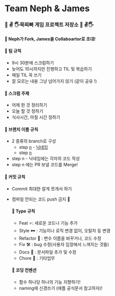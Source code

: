 # Team Neph & James 



###  :punch: :v: 🖐묵찌빠 게임 프로젝트 저장소 :punch: :v:🖐



#### :seedling: Neph가 Fork, James을 Collaboartor로 초대! 



#### :seedling: 팀 규칙

- 9시 30분에 스크럼하기
- 늦어도 10시까지만 진행하고 TIL 및 복습하기
- 매일 TIL 꼭 쓰기
- 잘 모르는 내용 그냥 넘어가지 않기 (같이 공유 !)




#### :seedling: 스크럼 주제

- 어제 한 것 정리하기
- 오늘 할 것 정하기
- 식사시간, 마칠 시간 정하기



#### :seedling: 브렌치 이름 규칙

- 2 종류의 branch로 구성
  - step <u>n</u> - <u>닉네임</u> 
  - step <u>n</u>
- step n - 닉네임에는 각자의 코드 작성
- step n 에는 PR 보낼 코드를 Merge!



#### :seedling: 커밋 규칙

- Commit 최대한 잘게 쪼개서 하기
- 컴파일 안되는 코드 push 금지 :no_entry_sign:




  #### :seedling: Type 규칙

  - Feat ⭐️: 새로운 코드나 기능 추가
  - Style :dark_sunglasses: : 기능이나 로직 변경 없이, 오탈자 등 변경
  - Refactor :page_facing_up: : 변수 이름을 바꾸거나, 코드 수정
  - Fix 🛠 : bug 수정(사용자 입장에서 느껴지는 것들)
  - Docs :book: : 문서파일 추가 및 수정
  - Chore 🧹 : 기타업무



  #### :seedling: 코딩 컨벤션

  - 함수 하나당 하나의 기능 지향하기!
  - naming에 신경쓰기 (애플 공식문서 참고하자)!
